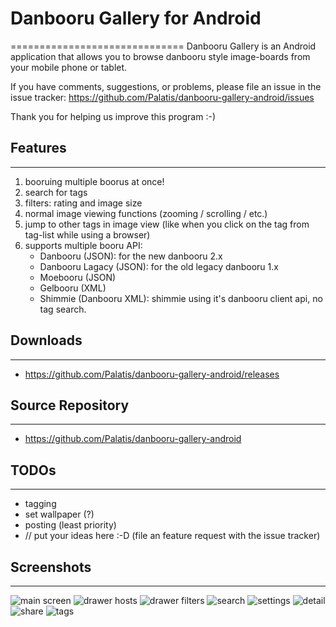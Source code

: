 # Danbooru Gallery for Android
==============================
Danbooru Gallery is an Android application that allows you to browse danbooru style image-boards from your mobile phone or tablet.

If you have comments, suggestions, or problems, please file an issue in the issue tracker:
https://github.com/Palatis/danbooru-gallery-android/issues

Thank you for helping us improve this program :-)

## Features
-----------
1. booruing multiple boorus at once!
2. search for tags
3. filters: rating and image size
4. normal image viewing functions (zooming / scrolling / etc.)
5. jump to other tags in image view (like when you click on the tag from tag-list while using a browser)
6. supports multiple booru API:
    * Danbooru (JSON): for the new danbooru 2.x
    * Danbooru Lagacy (JSON): for the old legacy danbooru 1.x
    * Moebooru (JSON)
    * Gelbooru (XML)
    * Shimmie (Danbooru XML): shimmie using it's danbooru client api, no tag search.

## Downloads
------------
* https://github.com/Palatis/danbooru-gallery-android/releases

## Source Repository
--------------------
* https://github.com/Palatis/danbooru-gallery-android

## TODOs
--------
* tagging
* set wallpaper (?)
* posting (least priority)
* // put your ideas here :-D (file an feature request with the issue tracker)

## Screenshots
--------------
![main screen](https://raw.github.com/Palatis/danbooru-gallery-android/master/screenshots/main_screen.png)
![drawer hosts](https://raw.github.com/Palatis/danbooru-gallery-android/master/screenshots/drawer_hosts.png)
![drawer filters](https://raw.github.com/Palatis/danbooru-gallery-android/master/screenshots/drawer_filters.png)
![search](https://raw.github.com/Palatis/danbooru-gallery-android/master/screenshots/main_search.png)
![settings](https://raw.github.com/Palatis/danbooru-gallery-android/master/screenshots/settings.png)
![detail](https://raw.github.com/Palatis/danbooru-gallery-android/master/screenshots/detail.png)
![share](https://raw.github.com/Palatis/danbooru-gallery-android/master/screenshots/share.png)
![tags](https://raw.github.com/Palatis/danbooru-gallery-android/master/screenshots/tags.png)
